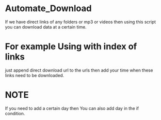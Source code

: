 # Automate_Download
If we have direct links of any folders or mp3 or videos then using this script you can download data at a certain time. 


# For example Using with index of links

just append direct download url to the urls then add your time when these links need to be downloaded.

# NOTE
If you need to add a certain day then You can also add day in the if condition.


